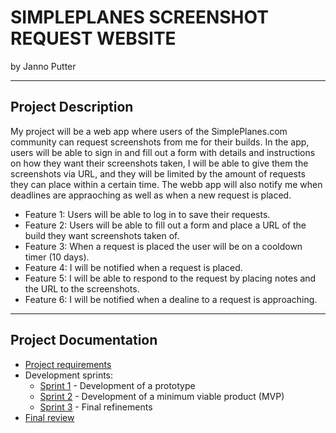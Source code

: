 # SIMPLEPLANES SCREENSHOT REQUEST WEBSITE

by Janno Putter

---

## Project Description

My project will be a web app where users of the SimplePlanes.com community can request screenshots from me for their builds. 
In the app, users will be able to sign in and fill out a form with details and instructions on how they want their screenshots taken, I will be able to give them the screenshots via URL, and they will be limited by the amount of requests they can place within a certain time. 
The webb app will also notify me when deadlines are appraoching as well as when a new request is placed. 

- Feature 1: Users will be able to log in to save their requests. 
- Feature 2: Users will be able to fill out a form and place a URL of the build they want screenshots taken of.
- Feature 3: When a request is placed the user will be on a cooldown timer (10 days).
- Feature 4: I will be notified when a request is placed.
- Feature 5: I will be able to respond to the request by placing notes and the URL to the screenshots.
- Feature 6: I will be notified when a dealine to a request is approaching. 

---

## Project Documentation

- [Project requirements](0-requirements.md)
- Development sprints:
    - [Sprint 1](1-sprint-1-prototype.md) - Development of a prototype
    - [Sprint 2](2-sprint-2-mvp.md) - Development of a minimum viable product (MVP)
    - [Sprint 3](3-sprint-3-refinement.md) - Final refinements
- [Final review](4-review.md) 